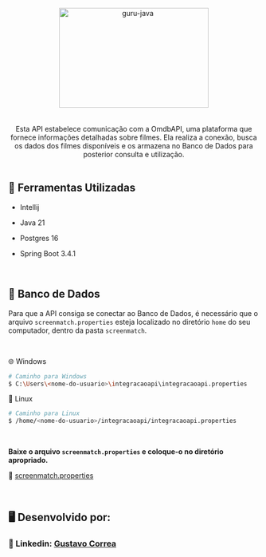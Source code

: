 <div align="center"> <br> 
  <img align="center" alt="guru-java" height="200" width="300" src="https://cdn.jsdelivr.net/gh/devicons/devicon@latest/icons/spring/spring-original.svg" />
</div> <br>  <br> 


<div align="center"> 
 Esta API estabelece comunicação com a OmdbAPI, uma plataforma que fornece informações detalhadas sobre filmes. Ela realiza a conexão, busca os dados dos filmes disponíveis e os 
 armazena no Banco de Dados para posterior consulta e utilização.
</div>


 <br> 


## 🚀 Ferramentas Utilizadas

* Intellij

* Java 21

* Postgres 16

* Spring Boot 3.4.1


<br>


## 🐘 Banco de Dados

Para que a API consiga se conectar ao Banco de Dados, é necessário que o arquivo `screenmatch.properties` esteja localizado no diretório `home` do seu computador, dentro da pasta `screenmatch`.

 <br>

🌐 Windows
```bash
# Caminho para Windows
$ C:\Users\<nome-do-usuario>\integracaoapi\integracaoapi.properties
```

🐧 Linux
```bash
# Caminho para Linux
$ /home/<nome-do-usuario>/integracaoapi/integracaoapi.properties
```


 <br>


**Baixe o arquivo `screenmatch.properties` e coloque-o no diretório apropriado.**

🔹 [screenmatch.properties](dist/screenmatch.properties)


<br>


## 🖥️ Desenvolvido por:

### 📝 Linkedin: [Gustavo Correa](https://www.linkedin.com/in/gustavo-chauar-correa-946168269/)
